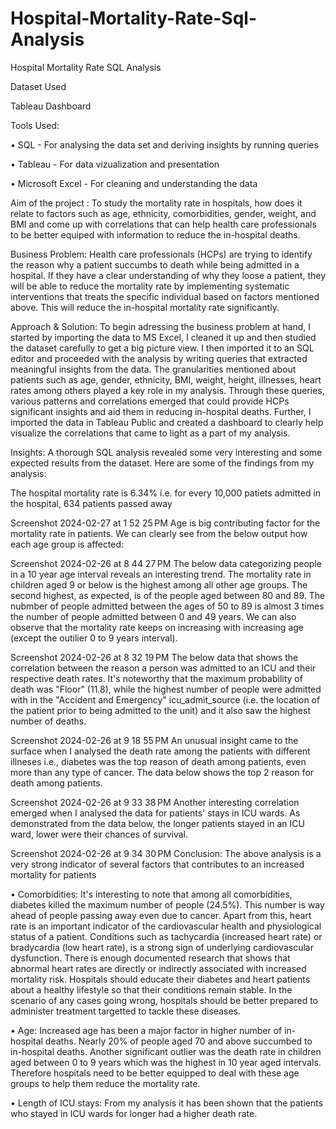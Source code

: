 # Hospital-Mortality-Rate-Sql-Analysis
Hospital Mortality Rate SQL Analysis


Dataset Used

Tableau Dashboard

Tools Used:

• SQL - For analysing the data set and deriving insights by running queries

• Tableau - For data vizualization and presentation

• Microsoft Excel - For cleaning and understanding the data

Aim of the project : To study the mortality rate in hospitals, how does it relate to factors such as age, ethnicity, comorbidities, gender, weight, and BMI and come up with correlations that can help health care professionals to be better equiped with information to reduce the in-hospital deaths.

Business Problem: Health care professionals (HCPs) are trying to identify the reason why a patient succumbs to death while being admitted in a hospital. If they have a clear understanding of why they loose a patient, they will be able to reduce the mortality rate by implementing systematic interventions that treats the specific individual based on factors mentioned above. This will reduce the in-hospital mortality rate significantly.

Approach & Solution: To begin adressing the business problem at hand, I started by importing the data to MS Excel, I cleaned it up and then studied the dataset carefully to get a big picture view. I then imported it to an SQL editor and proceeded with the analysis by writing queries that extracted meaningful insights from the data. The granularities mentioned about patients such as age, gender, ethnicity, BMI, weight, height, illnesses, heart rates among others played a key role in my analysis. Through these queries, various patterns and correlations emerged that could provide HCPs significant insights and aid them in reducing in-hospital deaths. Further, I imported the data in Tableau Public and created a dashboard to clearly help visualize the correlations that came to light as a part of my analysis.

Insights: A thorough SQL analysis revealed some very interesting and some expected results from the dataset. Here are some of the findings from my analysis:

The hospital mortality rate is 6.34% i.e. for every 10,000 patiets admitted in the hospital, 634 patients passed away

Screenshot 2024-02-27 at 1 52 25 PM
Age is big contributing factor for the mortality rate in patients. We can clearly see from the below output how each age group is affected:

Screenshot 2024-02-26 at 8 44 27 PM
The below data categorizing people in a 10 year age interval reveals an interesting trend. The mortality rate in children aged 9 or below is the highest among all other age groups. The second highest, as expected, is of the people aged between 80 and 89. The nubmber of people admitted between the ages of 50 to 89 is almost 3 times the number of people admitted between 0 and 49 years. We can also observe that the mortality rate keeps on increasing with increasing age (except the outilier 0 to 9 years interval).

Screenshot 2024-02-26 at 8 32 19 PM
The below data that shows the correlation between the reason a person was admitted to an ICU and their respective death rates. It's noteworthy that the maximum probability of death was "Floor" (11.8), while the highest number of people were admitted with in the "Accident and Emergency" icu_admit_source (i.e. the location of the patient prior to being admitted to the unit) and it also saw the highest number of deaths.

Screenshot 2024-02-26 at 9 18 55 PM
An unusual insight came to the surface when I analysed the death rate among the patients with different illneses i.e., diabetes was the top reason of death among patients, even more than any type of cancer. The data below shows the top 2 reason for death among patients.

Screenshot 2024-02-26 at 9 33 38 PM
Another interesting correlation emerged when I analysed the data for patients' stays in ICU wards. As demonstrated from the data below, the longer patients stayed in an ICU ward, lower were their chances of survival.

Screenshot 2024-02-26 at 9 34 30 PM
Conclusion: The above analysis is a very strong indicator of several factors that contributes to an increased mortality for patients

• Comorbidities: It's interesting to note that among all comorbidities, diabetes killed the maximum number of people (24.5%). This number is way ahead of people passing away even due to cancer. Apart from this, heart rate is an important indicator of the cardiovascular health and physiological status of a patient. Conditions such as tachycardia (increased heart rate) or bradycardia (low heart rate), is a strong sign of underlying cardiovascular dysfunction. There is enough documented research that shows that abnormal heart rates are directly or indirectly associated with increased mortality risk. Hospitals should educate their diabetes and heart patients about a healthy lifestyle so that their conditions remain stable. In the scenario of any cases going wrong, hospitals should be better prepared to administer treatment targetted to tackle these diseases.

• Age: Increased age has been a major factor in higher number of in-hospital deaths. Nearly 20% of people aged 70 and above succumbed to in-hospital deaths. Another significant outlier was the death rate in children aged between 0 to 9 years which was the highest in 10 year aged intervals. Therefore hospitals need to be better equipped to deal with these age groups to help them reduce the mortality rate.

• Length of ICU stays: From my analysis it has been shown that the patients who stayed in ICU wards for longer had a higher death rate.
